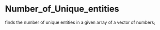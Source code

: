# Number_of_Unique_entities
finds the number of unique entities in a given array of a vector of numbers;

